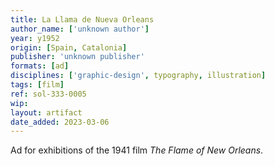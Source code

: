 ```yaml
---
title: La Llama de Nueva Orleans
author_name: ['unknown author']
year: y1952
origin: [Spain, Catalonia]
publisher: 'unknown publisher'
formats: [ad]
disciplines: ['graphic-design', typography, illustration]
tags: [film]
ref: sol-333-0005
wip:
layout: artifact
date_added: 2023-03-06
---
```

Ad for exhibitions of the 1941 film *The Flame of New Orleans*.
